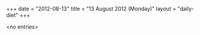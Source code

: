 +++
date = "2012-08-13"
title = "13 August 2012 (Monday)"
layout = "daily-diet"
+++


\<no entries\>


